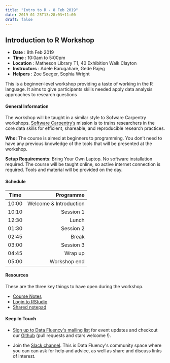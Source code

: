 ```yaml
---
title: "Intro to R - 8 Feb 2019"
date: 2019-01-25T13:28:03+11:00
draft: false
---
```


## Introduction to R Workshop

- **Date** : 8th Feb 2019
- **Time** : 10:0am to 5:00pm
- **Location** : Matheson Library T1, 40 Exhibition Walk Clayton
-	**Instructors** :	Adele Barugahare, Gede Rajeg
-	**Helpers** : Zoe Seeger, Sophia Wright

This is a beginner-level workshop providing a taste of working in the R language. It aims to give participants skills needed apply data analysis approaches to research questions

#### General Information

The workshop will be taught in a similar style to Sofware Carpentry workshops. [Software Carpentry’s](https://software-carpentry.org/) mission is to trains researchers in the core data skills for efficient, shareable, and reproducible research practices.

**Who:** The course is aimed at beginners to programming. You don’t need to have any previous knowledge of the tools that will be presented at the workshop.

**Setup Requirements**: Bring Your Own Laptop. No software installation required. The course will be taught online, so active internet connection is required. Tools and material will be provided on the day.

#### Schedule

Time	|	Programme
-----	| ------------------:
10:00	|	Welcome & Introduction
10:10	|	Session 1
12:30	|	Lunch
01:30	|	Session 2
02:45	|	Break
03:00	|	Session 3
04:45 | Wrap up
05:00 | Workshop end

#### Resources

These are the three key things to have open during the workshop.

*	[Course Notes](https://monashdatafluency.github.io/r-intro-2/)
*	[Login to RStudio](https://biotraining.erc.monash.edu/rstudio/)
*	[Shared notepad](https://biotraining.erc.monash.edu/etherpad/p/intro_r_8_feb_2019)

#### Keep In Touch

* [Sign up to Data Fluency's mailing list](http://eepurl.com/dmzhGH) for event updates and checkout our [Github](https://github.com/MonashDataFluency) (pull requests and stars welcome !). 

* Join the [Slack channel](https://datafluency.slack.com). This is Data Fluency's community space where you can can ask for help and advice, as well as share and discuss links of interest. 

